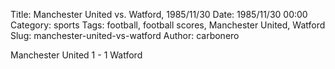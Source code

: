 Title: Manchester United vs. Watford, 1985/11/30
Date: 1985/11/30 00:00
Category: sports
Tags: football, football scores, Manchester United, Watford
Slug: manchester-united-vs-watford
Author: carbonero


Manchester United 1 - 1 Watford
